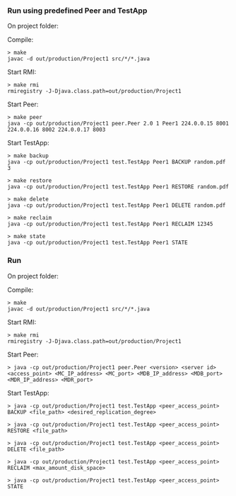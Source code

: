 ### Run using predefined Peer and TestApp

On project folder:

Compile:
```
> make
javac -d out/production/Project1 src/*/*.java
```

Start RMI:
```
> make rmi
rmiregistry -J-Djava.class.path=out/production/Project1
```

Start Peer:
```
> make peer
java -cp out/production/Project1 peer.Peer 2.0 1 Peer1 224.0.0.15 8001 224.0.0.16 8002 224.0.0.17 8003
```

Start TestApp:

```
> make backup
java -cp out/production/Project1 test.TestApp Peer1 BACKUP random.pdf 3
```

```
> make restore
java -cp out/production/Project1 test.TestApp Peer1 RESTORE random.pdf
```

```
> make delete
java -cp out/production/Project1 test.TestApp Peer1 DELETE random.pdf
```

```
> make reclaim
java -cp out/production/Project1 test.TestApp Peer1 RECLAIM 12345
```

```
> make state
java -cp out/production/Project1 test.TestApp Peer1 STATE
```


### Run

On project folder:

Compile:
```
> make
javac -d out/production/Project1 src/*/*.java
```

Start RMI:
```
> make rmi
rmiregistry -J-Djava.class.path=out/production/Project1
```

Start Peer:
```
> java -cp out/production/Project1 peer.Peer <version> <server id> <access_point> <MC_IP_address> <MC_port> <MDB_IP_address> <MDB_port> <MDR_IP_address> <MDR_port>
```

Start TestApp:

```
> java -cp out/production/Project1 test.TestApp <peer_access_point> BACKUP <file_path> <desired_replication_degree>
```

```
> java -cp out/production/Project1 test.TestApp <peer_access_point> RESTORE <file_path>
```

```
> java -cp out/production/Project1 test.TestApp <peer_access_point> DELETE <file_path>
```

```
> java -cp out/production/Project1 test.TestApp <peer_access_point> RECLAIM <max_amount_disk_space>
```

```
> java -cp out/production/Project1 test.TestApp <peer_access_point> STATE
```